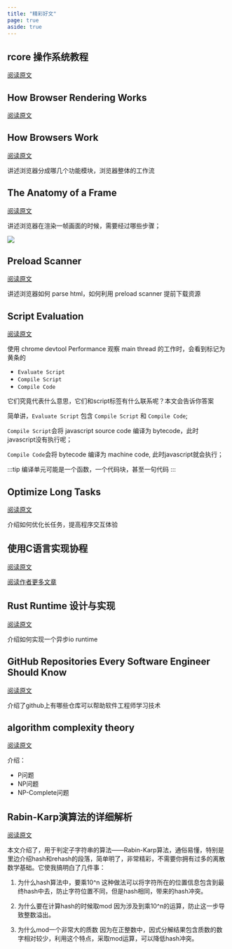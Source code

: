 ```yaml
---
title: "精彩好文"
page: true
aside: true
---
```


## rcore 操作系统教程
[阅读原文](https://rcore-os.cn/rCore-Tutorial-Book-v3/chapter0/index.html)

## How Browser Rendering Works
[阅读原文](https://blog.logrocket.com/how-browser-rendering-works-behind-scenes/)

## How Browsers Work
[阅读原文](https://web.dev/articles/howbrowserswork)

讲述浏览器分成哪几个功能模块，浏览器整体的工作流

## The Anatomy of a Frame
[阅读原文](https://aerotwist.com/blog/the-anatomy-of-a-frame/)

讲述浏览器在渲染一帧画面的时候，需要经过哪些步骤；

![](/anatomy-of-a-frame.svg)

## Preload Scanner
[阅读原文](https://web.dev/articles/preload-scanner)

讲述浏览器如何 parse html，如何利用 preload scanner 提前下载资源

## Script Evaluation
[阅读原文](https://web.dev/articles/script-evaluation-and-long-tasks)

使用 chrome devtool Performance 观察 main thread 的工作时，会看到标记为黄条的

- `Evaluate Script` 
- `Compile Script` 
- `Compile Code`


它们究竟代表什么意思，它们和script标签有什么联系呢？本文会告诉你答案

简单讲，`Evaluate Script` 包含 `Compile Script` 和 `Compile Code`;

`Compile Script`会将 javascript source code 编译为 bytecode，此时
javascript没有执行呢；

`Compile Code`会将 bytecode 编译为 machine code, 此时javascript就会执行；

:::tip <TipIcon />
编译单元可能是一个函数，一个代码块，甚至一句代码
:::

## Optimize Long Tasks
[阅读原文](https://web.dev/articles/optimize-long-tasks)

介绍如何优化长任务，提高程序交互体验


## 使用C语言实现协程
[阅读原文](https://mthli.xyz/coroutines-in-c/)


[阅读作者更多文章](https://mthli.xyz)


## Rust Runtime 设计与实现
[阅读原文](https://www.ihcblog.com/page/2/)

介绍如何实现一个异步io runtime


## GitHub Repositories Every Software Engineer Should Know
[阅读原文](https://dev.to/jrmarcio_/github-repositories-every-software-engineer-should-know-2e80)

介绍了github上有哪些仓库可以帮助软件工程师学习技术 


## algorithm complexity theory
[阅读原文](https://ycc.idv.tw/algorithm-complexity-theory.html)

介绍：
- P问题
- NP问题
- NP-Complete问题


## Rabin-Karp演算法的详细解析
[阅读原文](https://mark-lin.com/posts/20200625/)

本文介绍了，用于判定子字符串的算法——Rabin-Karp算法，通俗易懂，特别是里边介绍hash和rehash的段落，简单明了，非常精彩，不需要你拥有过多的离散数学基础。它使我搞明白了几件事：

1. 为什么hash算法中，要乘10^n
这种做法可以将字符所在的位置信息包含到最终hash中去，防止字符位置不同，但是hash相同，带来的hash冲突。

2. 为什么要在计算hash的时候取mod 
因为涉及到乘10^n的运算，防止这一步导致整数溢出。

3. 为什么mod一个非常大的质数
因为在正整数中，因式分解结果包含质数的数字相对较少，利用这个特点，采取mod运算，可以降低hash冲突。